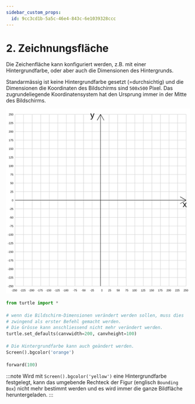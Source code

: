 ```yaml
---
sidebar_custom_props:
  id: 9cc3cd1b-5a5c-46e4-843c-6e1039328ccc
---
```


# 2. Zeichnungsfläche

Die Zeichenfläche kann konfiguriert werden, z.B. mit einer Hintergrundfarbe, oder aber auch die Dimensionen des Hintergrunds.

Standarmässig ist keine Hintergrundfarbe gesetzt (=durchsichtig) und die Dimensionen die Koordinaten des Bildschirms sind `500x500` Pixel. Das zugrundeliegende Koordinatensystem hat den Ursprung immer in der Mitte des Bildschirms.

![](images/Screen__coordinates_py.svg)


```py live_py slim
from turtle import *

# wenn die Bildschirm-Dimensionen verändert werden sollen, muss dies
# zwingend als erster Befehl gemacht werden.
# Die Grösse kann anschliessend nicht mehr verändert werden.
turtle.set_defaults(canvwidth=200, canvheight=100)

# Die Hintergrundfarbe kann auch geändert werden.
Screen().bgcolor('orange')

forward(100)

```

:::note
Wird mit `Screen().bgcolor('yellow')` eine Hintergrundfarbe festgelegt, kann das umgebende Rechteck der Figur (englisch `Bounding Box`) nicht mehr bestimmt werden und es wird immer die ganze Bildfläche heruntergeladen. 
:::
